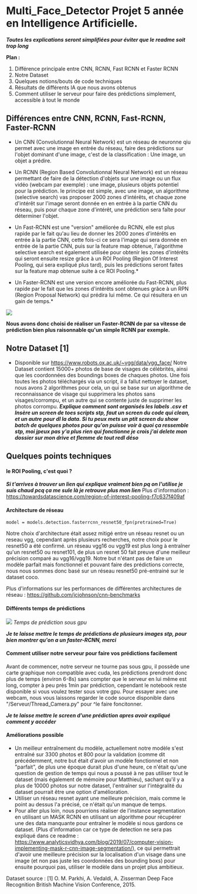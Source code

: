# Multi_Face_Detector Projet 5 année en Intelligence Artificielle.
*__Toutes les explications seront simplifiées pour éviter que le readme soit trop long__*

**Plan :**
  1. Différence principale entre CNN, RCNN, Fast RCNN et Faster RCNN
  2. Notre Dataset
  3. Quelques notions/bouts de code techniques
  4. Résultats de différents IA que nous avons obtenus
  5. Comment utiliser le serveur pour faire des prédictions simplement, accessible à tout le monde
## Différences entre CNN, RCNN, Fast-RCNN, Faster-RCNN
* Un CNN (Convolutionnal Neural Network) est un réseau de neuronne qiu permet avec une image en entrée du réseau, faire des prédictions sur l'objet dominant d'une image, c'est de la classification : Une image, un objet a prédire.

* Un RCNN (Region Based Convolutionnal Neural Network) est un réseau permettant de faire de la détection d'objets sur une image ou un flux vidéo (webcam par exemple) : une image, plusieurs objets potentiel pour la prédiction. le principe est simple, avec une image, un algorithme (selective search) vas proposer 2000 zones d'intérêts, et chaque zone d'intérêt sur l'image seront donnée en en entrée à la partie CNN du réseau, puis pour chaque zone d'intérêt, une prédiction sera faîte pour déterminer l'objet.

* Un Fast-RCNN est une "version" améliorée du RCNN, elle est plus rapide par le fait qu'au lieu de donner les 2000 zones d'intérêts en entrée à la partie CNN, cette fois-ci ce sera l'image qui sera donnée en entrée de la partie CNN, puis sur la feature map obtenue, l'algorithme selective search est également utilisée pour obtenir les zones d'intérêts qui seront ensuite resize grâce à un ROI Pooling (Region Of Interest Pooling, qui sera expliqué plus tard), puis les prédictions seront faites sur la feature map obtenue suite à ce ROI Pooling.*

* Un Faster-RCNN est une version encore améliorée du Fast-RCNN, plus rapide par le fait que les zones d'intérêts sont obtenues grâce à un RPN (Region Proposal Network) qui prédira lui même. Ce qui résultera en un gain de temps.*

![](https://i.ytimg.com/vi/v5bFVbQvFRk/maxresdefault.jpg)

__Nous avons donc choisi de réaliser un Faster-RCNN de par sa vitesse de prédiction bien plus raisonnable qu'un simple RCNN par exemple.__

## Notre Dataset [1]
* Disponible sur https://www.robots.ox.ac.uk/~vgg/data/vgg_face/ Notre Dataset contient 15000+ photos de base de visages de célébrités, ainsi que les coordonnées des boundings boxes de chaques photos. Une fois toutes les photos téléchargés via un script, il a fallut nettoyer le dataset, nous avons 2 algorithmes pour cela, un qui se base sur un algorithme de reconnaissance de visage qui supprimera les photos sans visages/corrompu, et un autre qui se contente juste de supprimer les photos corrompu. *__Explique comment sont organisés les labels .csv et Insère un screen de toes scripts stp, faut un screen du code qui clean, et un autre pour dl la data. Si tu peux mets un ptit screen du show batch de quelques photos pour qu'on puisse voir à quoi ça ressemble stp, moi jpeux pas y'a plus rien qui fonctionne je crois j'ai delete mon dossier sur mon drive et flemme de tout redl déso__*  

## Quelques points techniques
#### le ROI Pooling, c'est quoi ?
*__Si t'arrives à trouver un lien qui explique vraiment bien pq on l'utilise je suis chaud pcq ça me sule là je retrouve plus mon lien__*
Plus d'information : https://towardsdatascience.com/region-of-interest-pooling-f7c637f409af

#### Architecture de réseau
```
model = models.detection.fasterrcnn_resnet50_fpn(pretrained=True)
```
Notre choix d'architecture était assez mitigé entre un réseau resnet ou un reseau vgg, cependant après plusieurs recherches, notre choix pour le resnet50 a été confirmé. un réseau vgg16 ou vgg19 est plus long à entraîner qu'un resnet50 ou resnet101, de plus un resnet 50 fait preuve d'une meilleur précision comparé au vgg16/vgg19. Notre but n'étant pas de faire un modèle parfait mais fonctionnel et pouvant faire des prédictions correcte, nous nous sommes donc basé sur un réseau resnet50 pré-entrainé sur le dataset coco.

Plus d'informations sur les performances de différentes architectures de réseau : https://github.com/jcjohnson/cnn-benchmarks

#### Différents temps de prédictions
![](https://cv-tricks.com/wp-content/uploads/2017/12/RCNN-speed-comparison.jpg)
     *Temps de prédiction sous gpu*
     
*__Je te laisse mettre le temps de prédictions de plusieurs images stp, pour bien montrer qu'on a un faster-RCNN, merci__*

#### Comment utiliser notre serveur pour faire vos prédictions facilement
Avant de commencer, notre serveur ne tourne pas sous gpu, il possède une carte graphique non compatible avec cuda, les prédictions prendront donc plus de temps (environ 6-8s) sans compter que le serveur en lui même est long, compter à peu près 1min par prédiction, cependant le notebook reste disponible si vous voulez tester sous votre gpu. Pour essayer avec une webcam, nous vous laissons regarder le code source disponible dans "/Serveur/Thread_Camera.py" pour ^le faire foncitonner.

*__Je te laisse mettre le screen d'une prédiction apres avoir expliqué comment y accéder__*

#### Améliorations possible

* Un meilleur entraînement du modèle, actuellement notre modèle s'est entraîné sur 3300 photos et 800 pour la validation (comme dit précédemment, notre but était d'avoir un modèle fonctionnel et non "parfait", de plus une époque durait plus d'une heure, ce n'était qu'une question de gestion de temps qui nous a poussé à ne pas utiliser tout le dataset (mais également de mémoire pour Matthieu), sachant qu'il y a plus de 10000 photos sur notre dataset, l'entraîner sur l'intégralité du dataset pourrait être une option d'amélioration.
* Utiliser un réseau resnet ayant une meilleure précision, mais comme le point au dessus l'a précisé, ce n'était qu'un manque de temps.
* Pour aller plus loin, nous pourrions réaliser de l'instance segmentation en utilisant un MASK RCNN en utilisant un algorithme pour récupérer une des data manquante pour entraîner le modèle si nous gardons ce dataset. (Plus d'information car ce type de detection ne sera pas expliqué dans ce readme : https://www.analyticsvidhya.com/blog/2019/07/computer-vision-implementing-mask-r-cnn-image-segmentation/), ce qui permettrait d'avoir une meilleure précision sur la localisation d'un visage dans une image (et non pas juste les coordonnées des bounding boxs) pour ensuite pourquoi pas, utiliser le modèle dans un projet plus ambitieux.

Dataset source : [1] O. M. Parkhi, A. Vedaldi, A. Zisserman
Deep Face Recognition
British Machine Vision Conference, 2015.

